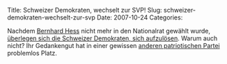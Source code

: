 Title: Schweizer Demokraten, wechselt zur SVP!
Slug: schweizer-demokraten-wechselt-zur-svp
Date: 2007-10-24
Categories:

Nachdem [Bernhard Hess](http://www.nationalrat-hess.ch/) nicht mehr in den Nationalrat gewählt wurde, [überlegen sich die Schweizer Demokraten, sich aufzulösen](http://www.tagesanzeiger.ch/dyn/news/schweiz/805995.html). Warum auch nicht? Ihr Gedankengut hat in einer gewissen [anderen patriotischen Partei](http://www.svp-politik.ch/) problemlos Platz.
